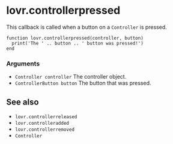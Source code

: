 <!--
category: callback
-->

lovr.controllerpressed
===

This callback is called when a button on a `Controller` is pressed.

    function lovr.controllerpressed(controller, button)
      print('The ' .. button .. ' button was pressed!')
    end

### Arguments

- `Controller controller` The controller object.
- `ControllerButton button` The button that was pressed.

See also
---

- `lovr.controllerreleased`
- `lovr.controlleradded`
- `lovr.controllerremoved`
- `Controller`
